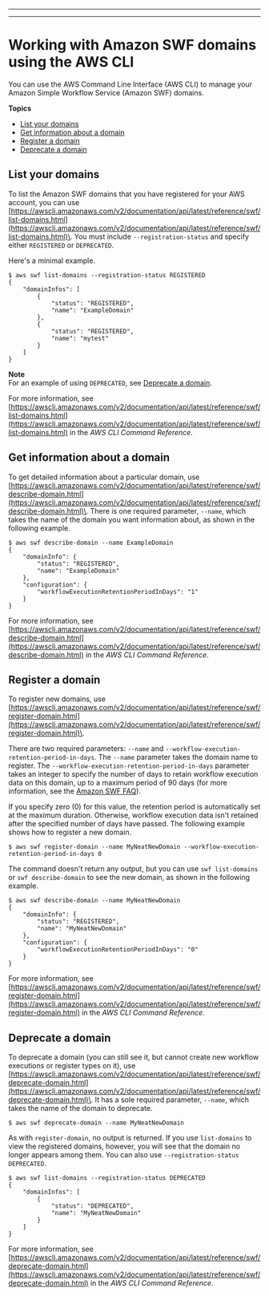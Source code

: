 --------

--------

# Working with Amazon SWF domains using the AWS CLI<a name="cli-services-swf-domains"></a>

You can use the AWS Command Line Interface \(AWS CLI\) to manage your Amazon Simple Workflow Service \(Amazon SWF\) domains\.

**Topics**
+ [List your domains](#listing-your-domains)
+ [Get information about a domain](#getting-information-about-a-domain)
+ [Register a domain](#registering-a-domain)
+ [Deprecate a domain](#deprecating-a-domain)

## List your domains<a name="listing-your-domains"></a>

To list the Amazon SWF domains that you have registered for your AWS account, you can use [https://awscli.amazonaws.com/v2/documentation/api/latest/reference/swf/list-domains.html](https://awscli.amazonaws.com/v2/documentation/api/latest/reference/swf/list-domains.html)\. You must include `--registration-status` and specify either `REGISTERED` or `DEPRECATED`\.

Here's a minimal example\.

```
$ aws swf list-domains --registration-status REGISTERED
{
    "domainInfos": [
        {
            "status": "REGISTERED",
            "name": "ExampleDomain"
        },
        {
            "status": "REGISTERED",
            "name": "mytest"
        }
    ]
}
```

**Note**  
For an example of using `DEPRECATED`, see [Deprecate a domain](#deprecating-a-domain)\.

For more information, see [https://awscli.amazonaws.com/v2/documentation/api/latest/reference/swf/list-domains.html](https://awscli.amazonaws.com/v2/documentation/api/latest/reference/swf/list-domains.html) in the *AWS CLI Command Reference*\.

## Get information about a domain<a name="getting-information-about-a-domain"></a>

To get detailed information about a particular domain, use [https://awscli.amazonaws.com/v2/documentation/api/latest/reference/swf/describe-domain.html](https://awscli.amazonaws.com/v2/documentation/api/latest/reference/swf/describe-domain.html)\. There is one required parameter, `--name`, which takes the name of the domain you want information about, as shown in the following example\.

```
$ aws swf describe-domain --name ExampleDomain
{
    "domainInfo": {
        "status": "REGISTERED",
        "name": "ExampleDomain"
    },
    "configuration": {
        "workflowExecutionRetentionPeriodInDays": "1"
    }
}
```

For more information, see [https://awscli.amazonaws.com/v2/documentation/api/latest/reference/swf/describe-domain.html](https://awscli.amazonaws.com/v2/documentation/api/latest/reference/swf/describe-domain.html) in the *AWS CLI Command Reference*\.

## Register a domain<a name="registering-a-domain"></a>

To register new domains, use [https://awscli.amazonaws.com/v2/documentation/api/latest/reference/swf/register-domain.html](https://awscli.amazonaws.com/v2/documentation/api/latest/reference/swf/register-domain.html)\. 

There are two required parameters: `--name` and `--workflow-execution-retention-period-in-days`\. The `--name` parameter takes the domain name to register\. The `--workflow-execution-retention-period-in-days` parameter takes an integer to specify the number of days to retain workflow execution data on this domain, up to a maximum period of 90 days \(for more information, see the [Amazon SWF FAQ](http://aws.amazon.com/swf/faqs/#retain_limit)\)\. 

If you specify zero \(0\) for this value, the retention period is automatically set at the maximum duration\. Otherwise, workflow execution data isn't retained after the specified number of days have passed\. The following example shows how to register a new domain\.

```
$ aws swf register-domain --name MyNeatNewDomain --workflow-execution-retention-period-in-days 0
```

The command doesn't return any output, but you can use `swf list-domains` or `swf describe-domain` to see the new domain, as shown in the following example\.

```
$ aws swf describe-domain --name MyNeatNewDomain
{
    "domainInfo": {
        "status": "REGISTERED",
        "name": "MyNeatNewDomain"
    },
    "configuration": {
        "workflowExecutionRetentionPeriodInDays": "0"
    }
}
```

For more information, see [https://awscli.amazonaws.com/v2/documentation/api/latest/reference/swf/register-domain.html](https://awscli.amazonaws.com/v2/documentation/api/latest/reference/swf/register-domain.html) in the *AWS CLI Command Reference*\.

## Deprecate a domain<a name="deprecating-a-domain"></a>

To deprecate a domain \(you can still see it, but cannot create new workflow executions or register types on it\), use [https://awscli.amazonaws.com/v2/documentation/api/latest/reference/swf/deprecate-domain.html](https://awscli.amazonaws.com/v2/documentation/api/latest/reference/swf/deprecate-domain.html)\. It has a sole required parameter, `--name`, which takes the name of the domain to deprecate\.

```
$ aws swf deprecate-domain --name MyNeatNewDomain
```

As with `register-domain`, no output is returned\. If you use `list-domains` to view the registered domains, however, you will see that the domain no longer appears among them\. You can also use `--registration-status DEPRECATED`\.

```
$ aws swf list-domains --registration-status DEPRECATED
{
    "domainInfos": [
        {
            "status": "DEPRECATED",
            "name": "MyNeatNewDomain"
        }
    ]
}
```

For more information, see [https://awscli.amazonaws.com/v2/documentation/api/latest/reference/swf/deprecate-domain.html](https://awscli.amazonaws.com/v2/documentation/api/latest/reference/swf/deprecate-domain.html) in the *AWS CLI Command Reference*\.